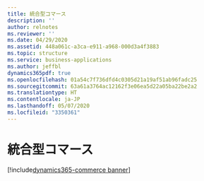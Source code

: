 ```yaml
---
title: 統合型コマース
description: ''
author: relnotes
ms.reviewer: ''
ms.date: 04/29/2020
ms.assetid: 448a061c-a3ca-e911-a968-000d3a4f3883
ms.topic: structure
ms.service: business-applications
ms.author: jeffbl
dynamics365pdf: true
ms.openlocfilehash: 01a54c7f736dfd4c0305d21a19af51ab96fadc25
ms.sourcegitcommit: 63a61a3764ac12162f3e06ea5d22a05ba22be2a2
ms.translationtype: HT
ms.contentlocale: ja-JP
ms.lasthandoff: 05/07/2020
ms.locfileid: "3350361"
---
```

# <a name="unified-commerce"></a>統合型コマース

[!include[dynamics365-commerce banner](../includes/dynamics365-commerce.md)]

<!--structure start-->

<!--structure end-->



